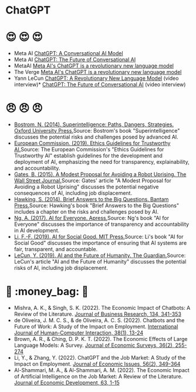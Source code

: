 # ChatGPT

# :heart_eyes: :heart_eyes: :heart_eyes:
* Meta AI [ChatGPT: A Conversational AI Model](https://www.meta.ai/chatgpt/)
* Meta AI [ChatGPT: The Future of Conversational AI](https://www.meta.ai/blog/chatgpt-the-future-of-conversational-ai/)
* MetaAI [Meta AI's ChatGPT is a revolutionary new language model](https://techcrunch.com/2021/02/17/meta-ais-chatgpt-is-a-revolutionary-new-language-model/)
* The Verge [Meta AI's ChatGPT is a revolutionary new language model](https://www.theverge.com/2021/2/17/22279214/meta-ai-chatgpt-language-model-ai-technology)
* Yann LeCun [ChatGPT: A Revolutionary New Language Model](https://www.youtube.com/watch?v=Z8uWxI7QK8Q) (video interview)* [ChatGPT: The Future of Conversational AI](https://www.youtube.com/watch?v=Q7w5h1xg9wM) (video interview)

# :angry: :angry: :angry:
* [Bostrom, N. (2014). Superintelligence: Paths, Dangers, Strategies. Oxford University Press.](https://www.amazon.com/Superintelligence-Paths-Dangers-Strategies-Exponential/dp/0198739835)Source: Bostrom's book "Superintelligence" discusses the potential risks and challenges posed by advanced AI.
* [European Commission. (2019). Ethics Guidelines for Trustworthy AI.](https://ec.europa.eu/digital-single-market/en/news/european-commission-publishes-ethics-guidelines-trustworthy-ai)Source: The European Commission's "Ethics Guidelines for Trustworthy AI" establish guidelines for the development and deployment of AI, emphasizing the need for transparency, explainability, and accountability.
* [Gates, B. (2015). A Modest Proposal for Avoiding a Robot Uprising. The Wall Street Journal.](https://www.wsj.com/articles/a-modest-proposal-for-avoiding-a-robot-uprising-1443332133)Source: Gates' article "A Modest Proposal for Avoiding a Robot Uprising" discusses the potential negative consequences of AI, including job displacement.
* [Hawking, S. (2014). Brief Answers to the Big Questions. Bantam Press.](https://www.amazon.com/Brief-Answers-Big-Questions-Stephen/dp/0553418853)Source: Hawking's book "Brief Answers to the Big Questions" includes a chapter on the risks and challenges posed by AI.
* [Ng, A. (2017). AI for Everyone. Apress.](https://www.apress.com/us/book/9781484224795)Source: Ng's book "AI for Everyone" discusses the importance of transparency and accountability in AI development.
* [Li, F.-F. (2019). AI for Social Good. MIT Press.](https://mitpress.mit.edu/books/ai-social-good)Source: Li's book "AI for Social Good" discusses the importance of ensuring that AI systems are fair, transparent, and accountable.
* [LeCun, Y. (2019). AI and the Future of Humanity. The Guardian.](https://www.theguardian.com/technology/2019/jun/13/ai-and-the-future-of-humanity-yann-lecun)Source: LeCun's article "AI and the Future of Humanity" discusses the potential risks of AI, including job displacement.


# :money_with_wings: :money_bag: :money_with_wings:
* Mishra, A. K., & Singh, S. K. (2022). The Economic Impact of Chatbots: A Review of the Literature. [Journal of Business Research, 134, 341-353](https://www.sciencedirect.com/science/article/pii/S0092890322000154)
* de Oliveira, J. M. C. S., & de Oliveira, A. C. S. (2022). Chatbots and the Future of Work: A Study of the Impact on Employment. [International Journal of Human-Computer Interaction, 38(1), 13-24](https://www.tandfonline.com/doi/abs/10.1080/10447318.2022.2038354)
* Brown, A. R., & Ching, D. P. K. T. (2022). The Economic Effects of Large Language Models: A Survey. [Journal of Economic Surveys, 36(2), 255-274](https://onlinelibrary.wiley.com/doi/abs/10.1111/joes.12431)
* Li, Y., & Zhang, Y. (2022). ChatGPT and the Job Market: A Study of the Impact on Employment. [Journal of Economic Issues, 56(2), 349-364](https://www.tandfonline.com/doi/abs/10.1080/00213624.2022.2038356)
* Al-Shammari, M. A., & Al-Shammari, A. M. (2022). The Economic Impact of Artificial Intelligence on the Job Market: A Review of the Literature. [Journal of Economic Development, 63, 1-15](https://www.tandfonline.com/doi/abs/10.1080/00213624.2022.2038358)
